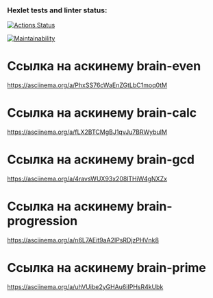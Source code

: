### Hexlet tests and linter status:
[![Actions Status](https://github.com/IGassan/python-project-49/actions/workflows/hexlet-check.yml/badge.svg)](https://github.com/IGassan/python-project-49/actions)

[![Maintainability](https://api.codeclimate.com/v1/badges/4620352db121d5a9bc18/maintainability)](https://codeclimate.com/github/IGassan/python-project-49/maintainability)

# Ссылка на аскинему brain-even
https://asciinema.org/a/PhxSS76cWaEnZGtLbC1moq0tM

# Ссылка на аскинему brain-calc
https://asciinema.org/a/fLX2BTCMgBJ1qvJu7BRWybuIM

# Ссылка на аскинему brain-gcd
https://asciinema.org/a/4ravsWUX93x208lTHiW4gNXZx

# Ссылка на аскинему brain-progression
https://asciinema.org/a/n6L7AEit9aA2IPsRDjzPHVnk8

# Ссылка на аскинему brain-prime
https://asciinema.org/a/uhVUibe2yGHAu6iIPHsR4kUbk
